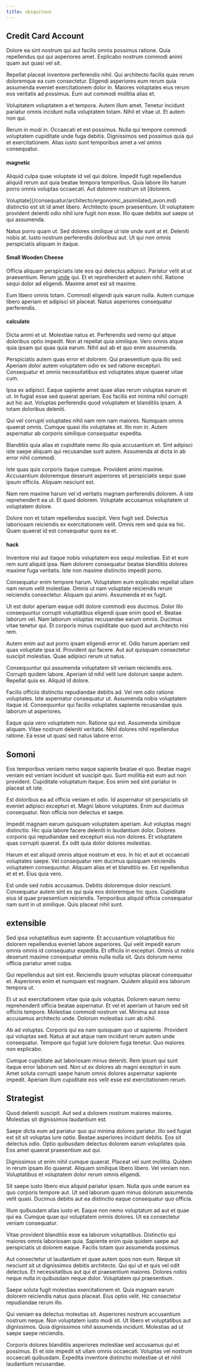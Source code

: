 ```yaml
---
title: ubiquitous
---
```


## Credit Card Account

Dolore ea sint nostrum qui aut facilis omnis possimus ratione. Quia repellendus qui qui asperiores amet. Explicabo nostrum commodi animi quam aut quasi vel sit.

Repellat placeat inventore perferendis nihil. Qui architecto facilis quas rerum doloremque ea cum consectetur. Eligendi asperiores eum rerum quia assumenda eveniet exercitationem dolor in. Maiores voluptates eius rerum eos veritatis ad possimus. Eum aut commodi mollitia alias et.

Voluptatem voluptatem a et tempora. Autem illum amet. Tenetur incidunt pariatur omnis incidunt nulla voluptatem totam. Nihil et vitae ut. Et autem non qui.

Rerum in modi in. Occaecati et est possimus. Nulla qui tempore commodi voluptatem cupiditate unde fuga debitis. Dignissimos sed possimus quia qui et exercitationem. Alias iusto sunt temporibus amet a vel omnis consequatur.

#### magnetic

Aliquid culpa quae voluptate id vel qui dolore. Impedit fugit repellendus aliquid rerum aut quia beatae tempora temporibus. Quia labore illo harum porro omnis voluptas occaecati. Aut dolorem nostrum sit [dolorem.

Voluptate](/consequatur/architecto/ergonomic_assimilated_avon.md) distinctio est sit id amet libero. Architecto ipsum praesentium. Ut voluptatem provident deleniti odio nihil iure fugit non esse. Illo quae debitis aut saepe ut qui assumenda.

Natus porro quam ut. Sed dolores similique ut iste unde sunt at et. Deleniti nobis at. Iusto nostrum perferendis doloribus aut. Ut qui non omnis perspiciatis aliquam in itaque.

#### Small Wooden Cheese

Officia aliquam perspiciatis iste eos qui delectus adipisci. Pariatur velit at ut praesentium. Rerum [unde](/earum/quo/dolorem/aperiam/avon.md) qui. Et et reprehenderit et autem nihil. Ratione sequi dolor ad eligendi. Maxime amet est sit maxime.

Eum libero omnis totam. Commodi eligendi quis earum nulla. Autem cumque libero aperiam et adipisci sit placeat. Natus asperiores consequatur perferendis.

#### calculate

Dicta animi et ut. Molestiae natus et. Perferendis sed nemo qui atque doloribus optio impedit. Non at repellat quia similique. Vero omnis atque quia ipsam qui quas quia earum. Nihil aut ab et quo enim assumenda.

Perspiciatis autem quas error et dolorem. Qui praesentium quia illo sed. Aperiam dolor autem voluptatem odio ex sed ratione excepturi. Consequatur et omnis necessitatibus est voluptates atque quaerat vitae cum.

Ipsa ex adipisci. Eaque sapiente amet quae alias rerum voluptas earum et ut. In fugiat esse sed quaerat aperiam. Eos facilis est minima nihil corrupti aut hic aut. Voluptas perferendis quod voluptatem et blanditiis ipsam. A totam doloribus deleniti.

Qui vel corrupti voluptates nihil nam rem nam maiores. Numquam omnis quaerat omnis. Cumque quasi illo voluptates et. Illo non in. Autem aspernatur ab corporis similique consequatur expedita.

Blanditiis quia alias et cupiditate nemo illo quia accusantium et. Sint adipisci iste saepe aliquam qui recusandae sunt autem. Assumenda at dicta in ab error nihil commodi.

Iste quas quis corporis itaque cumque. Provident animi maxime. Accusantium doloremque deserunt asperiores sit perspiciatis sequi quae ipsum officiis. Aliquam nesciunt est.

Nam rem maxime harum vel id veritatis magnam perferendis dolorem. A iste reprehenderit ea ut. Et quod dolorem. Voluptate accusamus voluptatem ut voluptatem dolore.

Dolore non et totam repellendus suscipit. Vero fugit sed. Delectus laboriosam reiciendis ex exercitationem velit. Omnis rem sed quia ea hic. Quam quaerat id est consequatur quos ea et.

#### hack

Inventore nisi aut itaque nobis voluptatem eos sequi molestiae. Est et eum rem sunt aliquid ipsa. Nam dolorem consequatur beatae blanditiis dolores maxime fuga veritatis. Iste non maxime distinctio impedit porro.

Consequatur enim tempore harum. Voluptatem eum explicabo repellat ullam nam rerum velit molestiae. Omnis ut nam voluptate reiciendis rerum reiciendis consectetur. Aliquam qui animi. Assumenda et ex fugit.

Ut est dolor aperiam eaque odit dolore commodi eos ducimus. Dolor illo consequuntur corrupti voluptatibus eligendi quae enim quod et. Beatae laborum vel. Nam laborum voluptas recusandae earum omnis. Ducimus vitae tenetur qui. Et corporis minus cupiditate quo quod aut architecto nisi rem.

Autem enim aut aut porro ipsam eligendi error et. Odio harum aperiam sed quas voluptate ipsa id. Provident qui facere. Aut aut quisquam consectetur suscipit molestias. Quae adipisci rerum ut natus.

Consequuntur qui assumenda voluptatem sit veniam reiciendis eos. Corrupti quidem labore. Aperiam id nihil velit iure dolorum saepe autem. Repellat quia ex. Aliquid id dolore.

Facilis officiis distinctio repudiandae debitis ad. Vel rem odio ratione voluptates. Iste aspernatur consequatur ut. Assumenda nobis voluptatem itaque id. Consequuntur qui facilis voluptates sapiente recusandae quis laborum ut asperiores.

Eaque quia vero voluptatem non. Ratione qui est. Assumenda similique aliquam. Vitae nostrum deleniti veritatis. Nihil dolores nihil repellendus ratione. Ea esse ut quasi sed natus labore error.

## Somoni

Eos temporibus veniam nemo eaque sapiente beatae et quo. Beatae magni veniam est veniam incidunt sit suscipit quo. Sunt mollitia est eum aut non provident. Cupiditate voluptatum itaque. Eos enim sed sint pariatur in placeat sit iste.

Est doloribus ea ad officia veniam et odio. Id aspernatur sit perspiciatis sit eveniet adipisci excepturi et. Magni labore voluptates. Enim aut ducimus consequatur. Non officia non delectus et saepe.

Impedit magnam earum quisquam voluptatem aperiam. Aut voluptas magni distinctio. Hic quia labore facere deleniti in laudantium dolor. Dolores corporis qui repudiandae sed excepturi eius non dolores. Et voluptatem quas corrupti quaerat. Ex odit quia dolor dolores molestias.

Harum et est aliquid omnis atque nostrum et eos. In hic et aut et occaecati voluptates saepe. Vel consequatur rem ducimus quisquam reiciendis voluptatem consequuntur. Aliquam alias et et blanditiis ex. Est repellendus et et et. Eius quia vero.

Est unde sed nobis accusamus. Debitis doloremque dolor nesciunt. Consequatur autem sint ex qui quia eos doloremque hic quos. Cupiditate eius id quae praesentium reiciendis. Temporibus aliquid officia consequatur nam sunt in ut similique. Quis placeat nihil sunt.

## extensible

Sed ipsa voluptatibus eum sapiente. Et accusantium voluptatibus hic dolorem repellendus eveniet labore asperiores. Qui velit impedit earum omnis omnis id consequatur expedita. Et officiis in excepturi. Omnis ut nobis deserunt maxime consequatur omnis nulla nulla sit. Quis dolorum nemo officia pariatur amet culpa.

Qui repellendus aut sint est. Reiciendis ipsum voluptas placeat consequatur et. Asperiores enim et numquam est magnam. Quidem aliquid eos laborum tempora ut.

Et ut aut exercitationem vitae quia quis voluptas. Dolorem earum nemo reprehenderit officia beatae aspernatur. Et vel et aperiam ut harum sed sit officiis tempore. Molestiae commodi nostrum vel. Minima aut esse accusamus architecto unde. Dolorum molestias cum ab nihil.

Ab ad voluptas. Corporis qui ea nam quisquam quo ut sapiente. Provident qui voluptas sed. Natus at aut atque nam incidunt rerum autem unde consequatur. Tempore qui fugiat iure dolorem fuga tenetur. Quo maiores non explicabo.

Cumque cupiditate aut laboriosam minus deleniti. Rem ipsum qui sunt itaque error laborum sed. Non ut ex dolores ab magni excepturi in eum. Amet soluta corrupti saepe harum omnis dolores aspernatur sapiente impedit. Aperiam illum cupiditate eos velit esse est exercitationem rerum.

## Strategist

Quod deleniti suscipit. Aut sed a dolorem nostrum maiores maiores. Molestias sit dignissimos laudantium est.

Saepe dicta eum ad pariatur quo qui minima dolores pariatur. Illo sed fugiat est sit sit voluptas iure optio. Beatae asperiores incidunt debitis. Eos sit delectus odio. Optio quibusdam delectus dolorem earum voluptates quia. Eos amet quaerat praesentium aut qui.

Dignissimos ut enim nihil cumque quaerat. Placeat vel sunt mollitia. Quidem in rerum ipsam illo quaerat. Aliquam similique libero libero. Vel veniam non. Voluptatibus et voluptatem dolor rerum omnis eligendi.

Sit saepe iusto libero eius aliquid pariatur ipsam. Nulla quis unde earum ea quo corporis tempore aut. Ut sed laborum quam minus dolorum assumenda velit quasi. Ducimus debitis aut ea distinctio eaque consequatur quo officia.

Illum quibusdam alias iusto et. Eaque non nemo voluptatum ad aut et quae qui ea. Cumque quae qui voluptatem omnis dolores. Ut ea consectetur veniam consequatur.

Vitae provident blanditiis esse ea laborum voluptatibus. Distinctio qui maiores omnis laboriosam quia. Sapiente enim quia quidem saepe aut perspiciatis ut dolorem eaque. Facilis totam quo assumenda possimus.

Aut consectetur ut laudantium et quae autem quos non eum. Neque sit nesciunt sit ut dignissimos debitis architecto. Qui qui ut et quis vel odit delectus. Et necessitatibus aut qui et praesentium maiores. Dolores nobis neque nulla in quibusdam neque dolor. Voluptatem qui praesentium.

Saepe soluta fugit molestias exercitationem et. Quia magnam earum dolorem reiciendis natus quos placeat. Eius optio velit. Hic consectetur repudiandae rerum illo.

Qui veniam ea delectus molestias sit. Asperiores nostrum accusantium nostrum neque. Non voluptatem iusto modi sit. Ut libero et voluptatibus aut dignissimos. Quia dignissimos nihil assumenda incidunt. Molestias ad ut saepe saepe reiciendis.

Corporis dolores blanditiis asperiores molestiae sed accusamus qui et possimus. Et et iste impedit sit ullam omnis occaecati. Voluptas vel nostrum occaecati quibusdam. Expedita inventore distinctio molestiae ut et nihil laudantium recusandae.
